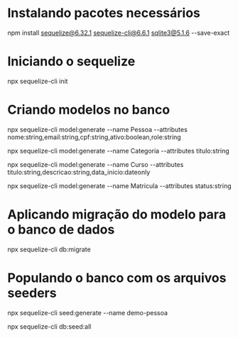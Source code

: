 # Instalando pacotes necessários

npm install sequelize@6.32.1 sequelize-cli@6.6.1 sqlite3@5.1.6 --save-exact 

# Iniciando o sequelize

npx sequelize-cli init

# Criando modelos no banco

npx sequelize-cli model:generate --name Pessoa --attributes nome:string,email:string,cpf:string,ativo:boolean,role:string

npx sequelize-cli model:generate --name Categoria --attributes titulo:string

npx sequelize-cli model:generate --name Curso --attributes titulo:string,descricao:string,data_inicio:dateonly

npx sequelize-cli model:generate --name Matricula --attributes status:string

# Aplicando migração do modelo para o banco de dados

npx sequelize-cli db:migrate

# Populando o banco com os arquivos seeders

npx sequelize-cli seed:generate --name demo-pessoa

npx sequelize-cli db:seed:all